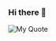 ### Hi there 👋

![My Quote](https://motivationping.com/wp-content/uploads/2017/11/quotes-learning-education.png)
